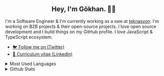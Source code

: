 <h2 align="center">Hey, I'm Gökhan. 👋🏽 </h2>

I'm a Software Engineer & I'm currently working as a swe at [teknasyon](https://teknasyon.com/). I'm working on B2B projects & their open-source projects. I love open source development and I build things on my GitHub profile. I love JavaScript & TypeScript ecosystem.


 - [🐦 Follow me on (Twitter)](https://twitter.com/gokh4nozturk)
 - [🏹 Curriculum vitae (LinkedIn)](https://www.linkedin.com/in/gokhannozturk/)



<details>
<summary>Most Used Languages</summary>
<img src="https://github-readme-stats.vercel.app/api/top-langs/?username=gokh4nozturk&layout=compact" />
</details>

<details>
<summary>Github Stats</summary>
<img src="https://github-readme-stats.vercel.app/api?username=gokh4nozturk&theme=dracula" >
</details>
